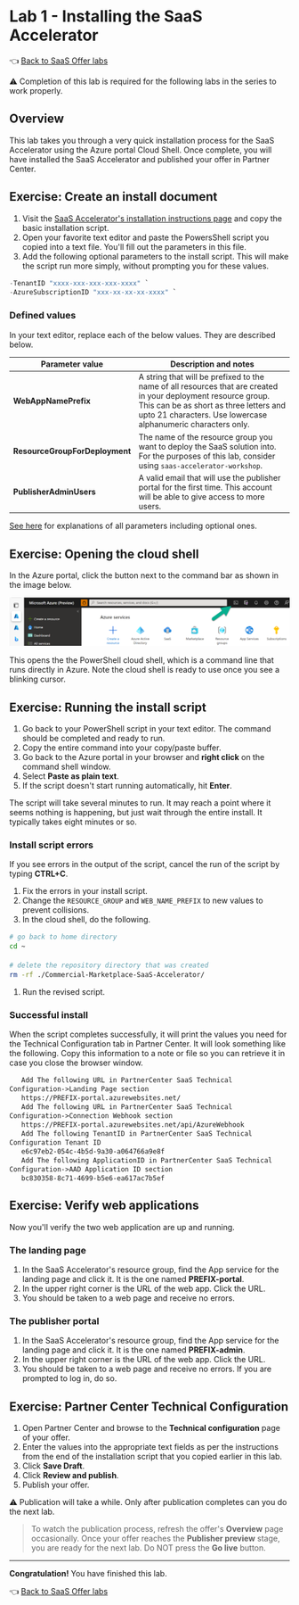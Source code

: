 # Lab 1 - Installing the SaaS Accelerator

👈 [Back to SaaS Offer labs](../README.md#labs)

⚠️ Completion of this lab is required for the following labs in the series to work properly.

## Overview

This lab takes you through a very quick installation process for the SaaS Accelerator using the Azure portal Cloud Shell. Once complete, you will have installed the SaaS Accelerator and published your offer in Partner Center.

## Exercise: Create an install document

1. Visit the [SaaS Accelerator's installation instructions page](https://github.com/Azure/Commercial-Marketplace-SaaS-Accelerator/blob/main/docs/Installation-Instructions.md#) and copy the basic installation script.
2. Open your favorite text editor and paste the PowersShell script you copied into a text file. You'll fill out the parameters in this file.
3. Add the following optional parameters to the install script. This will make the script run more simply, without prompting you for these values.

```powershell
-TenantID "xxxx-xxx-xxx-xxx-xxxx" `
-AzureSubscriptionID "xxx-xx-xx-xx-xxxx" `
```

### Defined values

In your text editor, replace each of the below values. They are described below.

| Parameter value | Description and notes |
|---|---|
| **WebAppNamePrefix** | A string that will be prefixed to the name of all resources that are created in your deployment resource group. This can be as short as three letters and upto 21 characters. Use lowercase alphanumeric characters only. |
| **ResourceGroupForDeployment** | The name of the resource group you want to deploy the SaaS solution into. For the purposes of this lab, consider using `saas-accelerator-workshop`. |
|**PublisherAdminUsers**| A valid email that will use the publisher portal for the first time. This account will be able to give access to more users. |

[See here](https://github.com/Azure/Commercial-Marketplace-SaaS-Accelerator/blob/main/docs/Installation-Instructions.md#parameters) for explanations of all parameters including optional ones.

## Exercise: Opening the cloud shell

In the Azure portal, click the button next to the command bar as shown in the image below.

![Command shell](../../images/01.png)

This opens the the PowerShell cloud shell, which is a command line that runs directly in Azure. Note the cloud shell is ready to use once you see a blinking cursor.

## Exercise: Running the install script

1. Go back to your PowerShell script in your text editor. The command should be completed and ready to run.
1. Copy the entire command into your copy/paste buffer.
1. Go back to the Azure portal in your browser and **right click** on the command shell window.
1. Select **Paste as plain text**.
1. If the script doesn't start running automatically, hit **Enter**.

The script will take several minutes to run. It may reach a point where it seems nothing is happening, but just wait through the entire install. It typically takes eight minutes or so.

### Install script errors

If you see errors in the output of the script, cancel the run of the script by typing **CTRL+C**.

1. Fix the errors in your install script. 
1. Change the `RESOURCE_GROUP` and `WEB_NAME_PREFIX` to new values to prevent collisions.
1. In the cloud shell, do the following.

```bash
# go back to home directory
cd ~

# delete the repository directory that was created
rm -rf ./Commercial-Marketplace-SaaS-Accelerator/
```

1. Run the revised script.

### Successful install

When the script completes successfully, it will print the values you need for the Technical Configuration tab in Partner Center. It will look something like the following. Copy this information to a note or file so you can retrieve it in case you close the browser window.

```text
   Add The following URL in PartnerCenter SaaS Technical Configuration->Landing Page section
   https://PREFIX-portal.azurewebsites.net/
   Add The following URL in PartnerCenter SaaS Technical Configuration->Connection Webhook section
   https://PREFIX-portal.azurewebsites.net/api/AzureWebhook
   Add The following TenantID in PartnerCenter SaaS Technical Configuration Tenant ID
   e6c97eb2-054c-4b5d-9a30-a064766a9e8f
   Add The following ApplicationID in PartnerCenter SaaS Technical Configuration->AAD Application ID section
   bc830358-8c71-4699-b5e6-ea617ac7b5ef
```

## Exercise: Verify web applications

Now you'll verify the two web application are up and running.

### The landing page

1. In the SaaS Accelerator's resource group, find the App service for the landing page and click it. It is the one named **PREFIX-portal**.
1. In the upper right corner is the URL of the web app. Click the URL.
1. You should be taken to a web page and receive no errors.

### The publisher portal

1. In the SaaS Accelerator's resource group, find the App service for the landing page and click it. It is the one named **PREFIX-admin**.
1. In the upper right corner is the URL of the web app. Click the URL.
1. You should be taken to a web page and receive no errors. If you are prompted to log in, do so.

## Exercise: Partner Center Technical Configuration

1. Open Partner Center and browse to the **Technical configuration** page of your offer.
1. Enter the values into the appropriate text fields as per the instructions from the end of the installation script that you copied earlier in this lab.
1. Click **Save Draft**.
1. Click **Review and publish**.
1. Publish your offer.

⚠️ Publication will take a while. Only after publication completes can you do the next lab.

> To watch the publication process, refresh the offer's **Overview** page occasionally. Once your offer reaches the **Publisher preview** stage, you are ready for the next lab. Do NOT press the **Go live** button.

---

**Congratulation!** You have finished this lab.

👈 [Back to SaaS Offer labs](../README.md#labs)